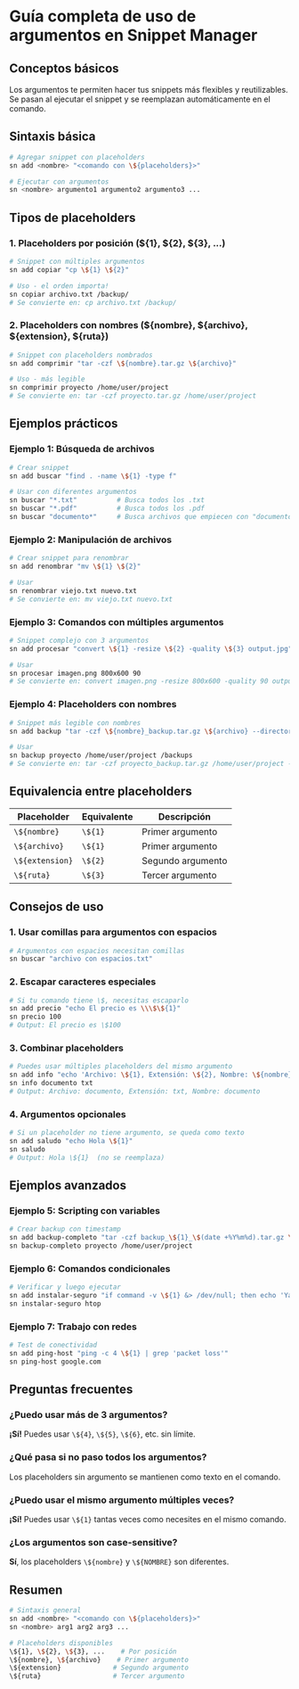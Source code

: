 # Guía completa de uso de argumentos en Snippet Manager

## Conceptos básicos

Los argumentos te permiten hacer tus snippets más flexibles y reutilizables. Se pasan al ejecutar el snippet y se reemplazan automáticamente en el comando.

## Sintaxis básica

```bash
# Agregar snippet con placeholders
sn add <nombre> "<comando con \${placeholders}>"

# Ejecutar con argumentos
sn <nombre> argumento1 argumento2 argumento3 ...
```

## Tipos de placeholders

### 1. Placeholders por posición (\${1}, \${2}, \${3}, ...)

```bash
# Snippet con múltiples argumentos
sn add copiar "cp \${1} \${2}"

# Uso - el orden importa!
sn copiar archivo.txt /backup/
# Se convierte en: cp archivo.txt /backup/
```

### 2. Placeholders con nombres (\${nombre}, \${archivo}, \${extension}, \${ruta})

```bash
# Snippet con placeholders nombrados
sn add comprimir "tar -czf \${nombre}.tar.gz \${archivo}"

# Uso - más legible
sn comprimir proyecto /home/user/project
# Se convierte en: tar -czf proyecto.tar.gz /home/user/project
```

## Ejemplos prácticos

### Ejemplo 1: Búsqueda de archivos

```bash
# Crear snippet
sn add buscar "find . -name \${1} -type f"

# Usar con diferentes argumentos
sn buscar "*.txt"          # Busca todos los .txt
sn buscar "*.pdf"          # Busca todos los .pdf  
sn buscar "documento*"     # Busca archivos que empiecen con "documento"
```

### Ejemplo 2: Manipulación de archivos

```bash
# Crear snippet para renombrar
sn add renombrar "mv \${1} \${2}"

# Usar
sn renombrar viejo.txt nuevo.txt
# Se convierte en: mv viejo.txt nuevo.txt
```

### Ejemplo 3: Comandos con múltiples argumentos

```bash
# Snippet complejo con 3 argumentos
sn add procesar "convert \${1} -resize \${2} -quality \${3} output.jpg"

# Usar
sn procesar imagen.png 800x600 90
# Se convierte en: convert imagen.png -resize 800x600 -quality 90 output.jpg
```

### Ejemplo 4: Placeholders con nombres

```bash
# Snippet más legible con nombres
sn add backup "tar -czf \${nombre}_backup.tar.gz \${archivo} --directory=\${ruta}"

# Usar
sn backup proyecto /home/user/project /backups
# Se convierte en: tar -czf proyecto_backup.tar.gz /home/user/project --directory=/backups
```

## Equivalencia entre placeholders

| Placeholder | Equivalente | Descripción |
|------------|-------------|-------------|
| `\${nombre}` | `\${1}` | Primer argumento |
| `\${archivo}` | `\${1}` | Primer argumento |
| `\${extension}` | `\${2}` | Segundo argumento |
| `\${ruta}` | `\${3}` | Tercer argumento |

## Consejos de uso

### 1. Usar comillas para argumentos con espacios

```bash
# Argumentos con espacios necesitan comillas
sn buscar "archivo con espacios.txt"
```

### 2. Escapar caracteres especiales

```bash
# Si tu comando tiene \$, necesitas escaparlo
sn add precio "echo El precio es \\\$\${1}"
sn precio 100
# Output: El precio es \$100
```

### 3. Combinar placeholders

```bash
# Puedes usar múltiples placeholders del mismo argumento
sn add info "echo 'Archivo: \${1}, Extensión: \${2}, Nombre: \${nombre}'"
sn info documento txt
# Output: Archivo: documento, Extensión: txt, Nombre: documento
```

### 4. Argumentos opcionales

```bash
# Si un placeholder no tiene argumento, se queda como texto
sn add saludo "echo Hola \${1}"
sn saludo
# Output: Hola \${1}  (no se reemplaza)
```

## Ejemplos avanzados

### Ejemplo 5: Scripting con variables

```bash
# Crear backup con timestamp
sn add backup-completo "tar -czf backup_\${1}_\$(date +%Y%m%d).tar.gz \${2} && echo Backup de \${nombre} completado"
sn backup-completo proyecto /home/user/project
```

### Ejemplo 6: Comandos condicionales

```bash
# Verificar y luego ejecutar
sn add instalar-seguro "if command -v \${1} &> /dev/null; then echo 'Ya instalado'; else sudo apt install -y \${1}; fi"
sn instalar-seguro htop
```

### Ejemplo 7: Trabajo con redes

```bash
# Test de conectividad
sn add ping-host "ping -c 4 \${1} | grep 'packet loss'"
sn ping-host google.com
```

## Preguntas frecuentes

### ¿Puedo usar más de 3 argumentos?
**¡Sí!** Puedes usar `\${4}`, `\${5}`, `\${6}`, etc. sin límite.

### ¿Qué pasa si no paso todos los argumentos?
Los placeholders sin argumento se mantienen como texto en el comando.

### ¿Puedo usar el mismo argumento múltiples veces?
**¡Sí!** Puedes usar `\${1}` tantas veces como necesites en el mismo comando.

### ¿Los argumentos son case-sensitive?
**Sí**, los placeholders `\${nombre}` y `\${NOMBRE}` son diferentes.

## Resumen

```bash
# Sintaxis general
sn add <nombre> "<comando con \${placeholders}>"
sn <nombre> arg1 arg2 arg3 ...

# Placeholders disponibles
\${1}, \${2}, \${3}, ...    # Por posición
\${nombre}, \${archivo}    # Primer argumento  
\${extension}             # Segundo argumento
\${ruta}                  # Tercer argumento
```
